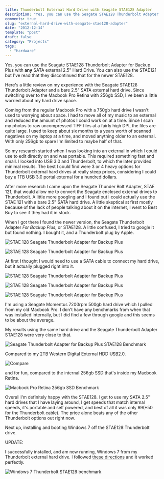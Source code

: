 ```yaml
---
title: Thunderbolt External Hard Drive with Seagate STAE128 Adapter
description: "Yes, you can use the Seagate STAE128 Thunderbolt Adapter for Backup Plus with any SATA external 2.5\" Hard Drive."
comments: true
slug: "external-hard-drive-with-seagate-stae128-adapter"
date: "2012-12-14"
template: "post"
draft: false
category: "Projects"
tags:
  - "Hardware"
---
```

Yes, you can use the Seagate STAE128 Thunderbolt Adapter for Backup Plus with **any** SATA external 2.5" Hard Drive. You can also use the STAE121 but I've read that they discontinued that for the newer STAE128.

Here's a little review on my experience with the Seagate STAE128 Thunderbolt Adapter and a bare 2.5" SATA external hard drive. Since switching over to the Macbook Pro Retina with 256gb SSD, I've been a little worried about my hard drive space.

Coming from the regular Macbook Pro with a 750gb hard drive I wasn't used to worrying about space. I had to move all of my music to an external and reduced the amount of photos I could work on at a time. Since I scan my photos to raw uncompressed TIFF files at a fairly high DPI, the files are quite large. I used to keep about six months to a years worth of scanned negatives on my laptop at a time, and moved anything older to an external. With only 256gb to spare I'm limited to maybe half of that.

So my research started when I was looking into an external in which I could use to edit directly on and was portable. This required something fast and small. I looked into USB 3.0 and Thunderbolt, to which the later provided minimal results. The best I could find were 3 or 4 heavy options for Thunderbolt external hard drives at really steep prices, considering I could buy a 1TB USB 3.0 portal external for a hundred dollars.

After more research I came upon the Seagate Thunder Bolt Adapter, STAE 121, that would allow me to convert the Seagate enclosed external drives to Thunderbolt. A little more googling and I found out I could actually use the STAE 121 with a bare 2.5" SATA hard drive. A little skeptical at first mostly because of the lack of people talking about it on the internet, I went to Best Buy to see if they had it in stock.

When I got there I found the newer version, the Seagate Thunderbolt Adapter _For Backup Plus_, or STAE128. A little confused, I tried to google it but found nothing. I bought it, and a Thunderbolt plug by Apple.

![STAE 128 Seagate Thunderbolt Adapter for Backup Plus](/media/stae128/Photo%20Dec%2014%2C%201%2031%2046%20PM.jpg)

![STAE 128 Seagate Thunderbolt Adapter for Backup Plus](/media/stae128/Photo%20Dec%2014%2C%201%2031%2058%20PM.jpg)

At first I thought I would need to use a SATA cable to connect my hard drive, but it actually plugged right into it.

![STAE 128 Seagate Thunderbolt Adapter for Backup Plus](/media/stae128/Photo%20Dec%2014%2C%201%2033%2005%20PM.jpg)

![STAE 128 Seagate Thunderbolt Adapter for Backup Plus](/media/stae128/Photo%20Dec%2014%2C%201%2033%2026%20PM.jpg)

![STAE 128 Seagate Thunderbolt Adapter for Backup Plus](/media/stae128/Photo%20Dec%2014%2C%201%2034%2011%20PM.jpg)

I'm using a Seagate Momentus 7200rpm 500gb hard drive which I pulled from my old Macbook Pro. I don't have any benchmarks from when that was installed internally, but I did find a few through google and this seems to be about the average.

My results using the same hard drive and the Seagate Thunderbolt Adapter STAE128 were very close to that.

![Seagate Thunderbolt Adapter for Backup Plus STAE128 Benchmark](/media/stae128/Screen%20Shot%202012-12-14%20at%201.57.21%20PM.png)

Compared to my 2TB Western Digital External HDD USB2.0.

![Compare](/media/stae128/Screen%20Shot%202012-12-14%20at%202.09.12%20PM.png)

and for fun, compared to the internal 256gb SSD that's inside my Macbook Retina.

![Macbook Pro Retina 256gb SSD Benchmark](/media/stae128/Screen%20Shot%202012-12-14%20at%202.11.37%20PM.png)

Overall I'm definitely happy with the STAE128. I get to use my SATA 2.5" hard drives that I have laying around, I get speeds that match internal speeds, it's portable and self powered, and best of all it was only $99(+$50 for the Thunderbolt cable). The price alone beats any of the other Thunderbolt options out right now.

Next up, installing and booting Windows 7 off the STAE128 Thunderbolt drive.

UPDATE:

I successfully installed, and am now running, Windows 7 from my Thunderbolt external hard drive. I followed [these directions](https://forums.macrumors.com/threads/rmbp-bootcamp-off-thunderbolt-drive-more-complete-solution.1414769/) and it worked perfectly.

![Windows 7 Thunderbolt STAE128 benchmark](/media/stae128/windows_thunderbolt_benchmark.JPG)